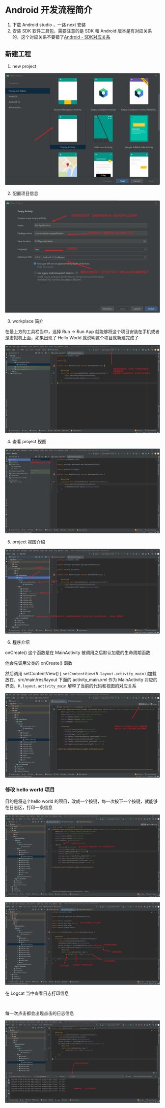 # Android 开发流程简介

1. 下载 Android studio ，一路 next 安装
2. 安装 SDK 软件工具包，需要注意的是 SDK 和 Android 版本是有对应关系的，这个对应关系不要错了[Android - SDK对应关系](https://developer.android.com/studio/releases/platforms?hl=zh-cn) 



## 新建工程

1. new project

![image-20220916231355381](.\assets\image-20220916231355381.png)



2. 配置项目信息

![image-20220916232430948](.\assets\image-20220916232430948.png)



3. workplace 简介

在最上方的工具栏当中，选择 Run -> Run App 就能够将这个项目安装在手机或者是虚拟机上面，如果出现了 Hello World 就说明这个项目就新建完成了 

![image-20220916232745991](.\assets\image-20220916232745991.png)



4. 查看 project 视图

![image-20220916234055491](.\assets\image-20220916234055491.png)



5. project 视图介绍

![image-20220916234913158](.\assets\image-20220916234913158.png)



6. 程序介绍

onCreate() 这个函数是在 MainActivity 被调用之后默认加载的生命周期函数

他会先调用父类的 onCreate() 函数    

然后调用 setContentView() [ `setContentView(R.layout.activity_main)`]加载放在，src/main/res/layout 下面的 activity_main.xml 作为 MainActivity 对应的界面，`R.layout.activity_main` 解释了当前的代码和视图的对应关系    



![image-20220916235835320](.\assets\image-20220916235835320.png)



### 修改 hello world 项目

目的是将这个hello world 的项目，改成一个按键，每一次按下一个按键，就能够在日志区，打印一条信息   

![image-20220917001926773](.\assets\image-20220917001926773.png)

![image-20220917002554105](.\assets\image-20220917002554105.png)

在 Logcat 当中查看日志打印信息        

​        

每一次点击都会出现点击的日志信息     

![image-20220917002751737](.\assets\image-20220917002751737.png)
